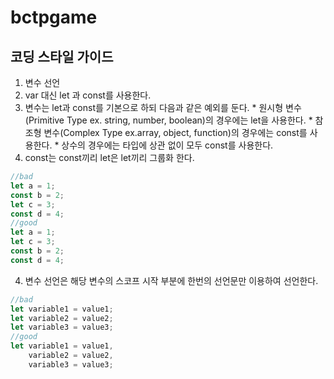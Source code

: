 # bctpgame

## 코딩 스타일 가이드

1. 변수 선언  
  1. var 대신 let 과 const를 사용한다.
  2. 변수는 let과 const를 기본으로 하되 다음과 같은 예외를 둔다.
    * 원시형 변수(Primitive Type ex. string, number, boolean)의 경우에는 let을 사용한다.
    * 참조형 변수(Complex Type ex.array, object, function)의 경우에는 const를 사용한다.
    * 상수의 경우에는 타입에 상관 없이 모두 const를 사용한다.
  3. const는 const끼리 let은 let끼리 그룹화 한다.
  ```javascript
  //bad
  let a = 1;
  const b = 2;
  let c = 3;
  const d = 4;
  //good
  let a = 1;
  let c = 3;
  const b = 2;
  const d = 4;
  ```
  4. 변수 선언은 해당 변수의 스코프 시작 부분에 한번의 선언문만 이용하여 선언한다.
  ```javascript
  //bad
  let variable1 = value1;
  let variable2 = value2;
  let variable3 = value3;
  //good
  let variable1 = value1,
      variable2 = value2,
      variable3 = value3;
  ```
